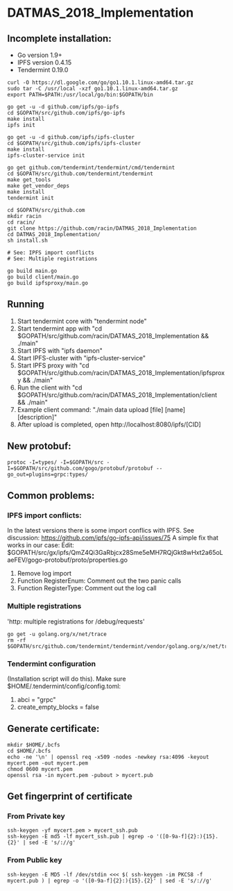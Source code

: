 # DATMAS_2018_Implementation

## Incomplete installation:
* Go version 1.9+
* IPFS version 0.4.15
* Tendermint 0.19.0

```
curl -O https://dl.google.com/go/go1.10.1.linux-amd64.tar.gz
sudo tar -C /usr/local -xzf go1.10.1.linux-amd64.tar.gz
export PATH=$PATH:/usr/local/go/bin:$GOPATH/bin

go get -u -d github.com/ipfs/go-ipfs
cd $GOPATH/src/github.com/ipfs/go-ipfs
make install
ipfs init

go get -u -d github.com/ipfs/ipfs-cluster
cd $GOPATH/src/github.com/ipfs/ipfs-cluster
make install
ipfs-cluster-service init

go get github.com/tendermint/tendermint/cmd/tendermint
cd $GOPATH/src/github.com/tendermint/tendermint
make get_tools
make get_vendor_deps
make install
tendermint init

cd $GOPATH/src/github.com
mkdir racin
cd racin/
git clone https://github.com/racin/DATMAS_2018_Implementation
cd DATMAS_2018_Implementation/
sh install.sh

# See: IPFS import conflicts
# See: Multiple registrations 

go build main.go
go build client/main.go
go build ipfsproxy/main.go
```

## Running 
1. Start tendermint core with "tendermint node"
2. Start tendermint app with "cd $GOPATH/src/github.com/racin/DATMAS_2018_Implementation && ./main"
3. Start IPFS with "ipfs daemon"
4. Start IPFS-cluster with "ipfs-cluster-service"
5. Start IPFS proxy with "cd $GOPATH/src/github.com/racin/DATMAS_2018_Implementation/ipfsproxy && ./main"
6. Run the client with "cd $GOPATH/src/github.com/racin/DATMAS_2018_Implementation/client && ./main"
7. Example client command: "./main data upload [file] [name] [description]"
8. After upload is completed, open http://localhost:8080/ipfs/[CID]

## New protobuf:
```
protoc -I=types/ -I=$GOPATH/src -I=$GOPATH/src/github.com/gogo/protobuf/protobuf --go_out=plugins=grpc:types/ 
```

## Common problems:
### IPFS import conflicts:
In the latest versions there is some import conflics with IPFS. See discussion: https://github.com/ipfs/go-ipfs-api/issues/75
A simple fix that works in our case:
Edit: $GOPATH/src/gx/ipfs/QmZ4Qi3GaRbjcx28Sme5eMH7RQjGkt8wHxt2a65oLaeFEV/gogo-protobuf/proto/properties.go
1. Remove log import
2. Function RegisterEnum: Comment out the two panic calls
3. Function RegisterType: Comment out the log call

### Multiple registrations
'http: multiple registrations for /debug/requests'
```
go get -u golang.org/x/net/trace
rm -rf $GOPATH/src/github.com/tendermint/tendermint/vendor/golang.org/x/net/trace
```

### Tendermint configuration
(Installation script will do this).
Make sure $HOME/.tendermint/config/config.toml:
1. abci = "grpc"
2. create_empty_blocks = false


## Generate certificate:
```
mkdir $HOME/.bcfs
cd $HOME/.bcfs
echo -ne '\n' | openssl req -x509 -nodes -newkey rsa:4096 -keyout mycert.pem -out mycert.pem
chmod 0600 mycert.pem
openssl rsa -in mycert.pem -pubout > mycert.pub
```

## Get fingerprint of certificate
### From Private key
```
ssh-keygen -yf mycert.pem > mycert_ssh.pub
ssh-keygen -E md5 -lf mycert_ssh.pub | egrep -o '([0-9a-f]{2}:){15}.{2}' | sed -E 's/://g'
```

### From Public key
```
ssh-keygen -E MD5 -lf /dev/stdin <<< $( ssh-keygen -im PKCS8 -f mycert.pub ) | egrep -o '([0-9a-f]{2}:){15}.{2}' | sed -E 's/://g'
```
